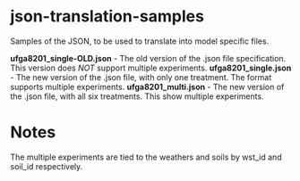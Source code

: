 json-translation-samples
========================

Samples of the JSON, to be used to translate into model specific files.

__ufga8201_single-OLD.json__ - The old version of the .json file specification.
This version does _NOT_ support multiple experiments.
__ufga8201_single.json__ - The new version of the .json file, with only one
treatment. The format supports multiple experiments.
__ufga8201_multi.json__ - The new version of the .json file, with all six
treatments. This show multiple experiments.

Notes
=====

The multiple experiments are tied to the weathers and soils by
wst_id and soil_id respectively.
